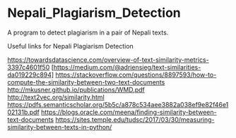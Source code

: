 # Nepali_Plagiarism_Detection
A program to detect plagiarism in a pair of Nepali texts.

Useful links for Nepali Plagiarism Detection

https://towardsdatascience.com/overview-of-text-similarity-metrics-3397c4601f50
[https://medium.com/@adriensieg/text-similarities-da019229c894]
https://stackoverflow.com/questions/8897593/how-to-compute-the-similarity-between-two-text-documents
http://mkusner.github.io/publications/WMD.pdf
http://text2vec.org/similarity.html
https://pdfs.semanticscholar.org/5b5c/a878c534aee3882a038ef9e82f46e102131b.pdf
https://blogs.oracle.com/meena/finding-similarity-between-text-documents
https://sites.temple.edu/tudsc/2017/03/30/measuring-similarity-between-texts-in-python/
